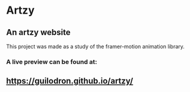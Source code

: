 # Artzy
## An artzy website

This project was made as a study of the framer-motion animation library.
### A live preview can be found at:
## https://guilodron.github.io/artzy/
